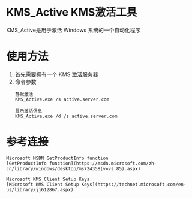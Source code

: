 # KMS_Active KMS激活工具

KMS_Active是用于激活 Windows 系统的一个自动化程序

# 使用方法

1. 首先需要拥有一个 KMS 激活服务器
2. 命令参数
    ```
    静默激活
    KMS_Active.exe /s active.server.com 

    显示激活信息
    KMS_Active.exe /d /s active.server.com

# 参考连接
    Microsoft MSDN GetProductInfo function
    [GetProductInfo function](https://msdn.microsoft.com/zh-cn/library/windows/desktop/ms724358(v=vs.85).aspx)

    Microsoft KMS Client Setup Keys
    [Microsoft KMS Client Setup Keys](https://technet.microsoft.com/en-us/library/jj612867.aspx)